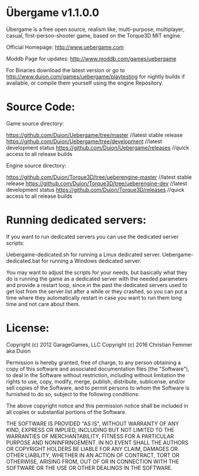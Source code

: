 Übergame v1.1.0.0
=================

Übergame is a free open source, realism like, multi-purpose,
multiplayer, casual, first-person-shooter game, based on the Torque3D MIT engine.

Official Homepage:
http://www.uebergame.com

Moddb Page for updates:
http://www.moddb.com/games/uebergame

For Binaries download the latest version or go to
http://www.duion.com/games/uebergame/playtesting
for nightly builds if available, or compile them yourself using the engine Repository.


Source Code:
=================

Game source directory: 

https://github.com/Duion/Uebergame/tree/master //latest stable release
https://github.com/Duion/Uebergame/tree/development //latest development status
https://github.com/Duion/Uebergame/releases //quick access to all release builds

Engine source directory: 

https://github.com/Duion/Torque3D/tree/ueberengine-master //latest stable release
https://github.com/Duion/Torque3D/tree/ueberengine-dev //latest development status
https://github.com/Duion/Torque3D/releases //quick access to all release builds


Running dedicated servers:
=================

If you want to run dedicated servers you can use the dedicated server scripts:

Uebergame-dedicated.sh for running a Linux dedicated server.
Uebergame-dedicated.bat for running a Windows dedicated server.

You may want to adjust the scripts for your needs, but basically what they do
is running the game as a dedicated server with the needed parameters and provide
a restart loop, since in the past the dedicated servers used to get lost from
the server list after a while or they crashed, so you can put a time where they
automatically restart in case you want to run them long time and not care about them.


License:
=================
Copyright (c) 2012 GarageGames, LLC
Copyright (c) 2016 Christian Femmer aka Duion

Permission is hereby granted, free of charge, to any person obtaining a copy
of this software and associated documentation files (the "Software"), to
deal in the Software without restriction, including without limitation the
rights to use, copy, modify, merge, publish, distribute, sublicense, and/or
sell copies of the Software, and to permit persons to whom the Software is
furnished to do so, subject to the following conditions:

The above copyright notice and this permission notice shall be included in
all copies or substantial portions of the Software.

THE SOFTWARE IS PROVIDED "AS IS", WITHOUT WARRANTY OF ANY KIND, EXPRESS OR
IMPLIED, INCLUDING BUT NOT LIMITED TO THE WARRANTIES OF MERCHANTABILITY,
FITNESS FOR A PARTICULAR PURPOSE AND NONINFRINGEMENT. IN NO EVENT SHALL THE
AUTHORS OR COPYRIGHT HOLDERS BE LIABLE FOR ANY CLAIM, DAMAGES OR OTHER
LIABILITY, WHETHER IN AN ACTION OF CONTRACT, TORT OR OTHERWISE, ARISING
FROM, OUT OF OR IN CONNECTION WITH THE SOFTWARE OR THE USE OR OTHER DEALINGS
IN THE SOFTWARE.
